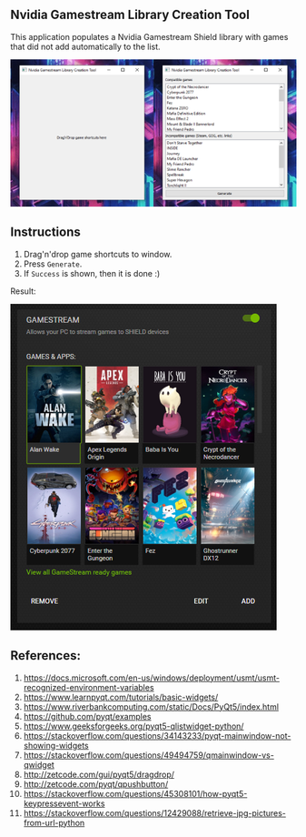 ## Nvidia Gamestream Library Creation Tool

This application populates a Nvidia Gamestream Shield library with games that did not add automatically to the list.

![App demo](./img/screenshot_1.png)

## Instructions
1. Drag'n'drop game shortcuts to window.
2. Press `Generate`.
3. If `Success` is shown, then it is done :)

Result:

![Result](./img/screenshot_2.png)

## References:
1. https://docs.microsoft.com/en-us/windows/deployment/usmt/usmt-recognized-environment-variables
2. https://www.learnpyqt.com/tutorials/basic-widgets/
3. https://www.riverbankcomputing.com/static/Docs/PyQt5/index.html
4. https://github.com/pyqt/examples
5. https://www.geeksforgeeks.org/pyqt5-qlistwidget-python/
6. https://stackoverflow.com/questions/34143233/pyqt-mainwindow-not-showing-widgets
7. https://stackoverflow.com/questions/49494759/qmainwindow-vs-qwidget
8. http://zetcode.com/gui/pyqt5/dragdrop/
9.  http://zetcode.com/pyqt/qpushbutton/
10. https://stackoverflow.com/questions/45308101/how-pyqt5-keypressevent-works
11. https://stackoverflow.com/questions/12429088/retrieve-jpg-pictures-from-url-python